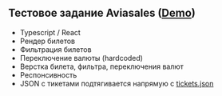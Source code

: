 ## Тестовое задание Aviasales ([Demo](https://tatyshev.github.io/task-aviasales/))

* Typescript / React
* Рендер билетов
* Фильтрация билетов
* Переключение валюты (hardcoded)
* Верстка билета, фильтра, переключения валют
* Респонсивность
* JSON с тикетами подтягивается напрямую с [tickets.json](https://github.com/KosyanMedia/test-tasks/blob/master/aviasales/tickets.json)
